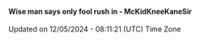 #### Wise man says only fool rush in - McKidKneeKaneSir
Updated on 12/05/2024 - 08:11:21 (UTC) Time Zone
